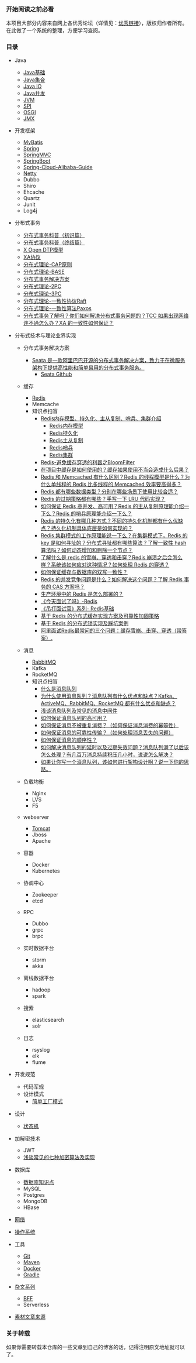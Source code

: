 ### 开始阅读之前必看

本项目大部分内容来自网上各优秀论坛（详情见：<a href="https://github.com/DemoTransfer/JavaGuide/blob/master/contents/Good-Link.md">优秀链接</a>），版权归作者所有。在此做了一个系统的整理，方便学习查阅。

### 目录

* Java
    * <a href="https://github.com/DemoTransfer/MUYI/blob/master/contents/Java-basic.md">Java基础</a>
    * <a href="https://github.com/DemoTransfer/JavaGuide/blob/master/contents/Java-collections.md">Java集合</a>
    * <a href="https://github.com/DemoTransfer/JavaGuide/blob/master/contents/Java-IO.md">Java IO</a>
    * <a href="https://github.com/DemoTransfer/JavaGuide/blob/master/contents/Java-concurrent.md">Java并发</a>
    * <a href="https://github.com/DemoTransfer/JavaGuide/blob/master/contents/JVM.md">JVM</a>
    * <a href="https://github.com/DemoTransfer/Java-Guide/tree/master/java/SPI">SPI</a>
    * <a href="https://github.com/DemoTransfer/MUYI/tree/master/contents">OSGI</a>
    * <a href="https://github.com/DemoTransfer/MUYI/blob/master/contents/JMX.md">JMX</a>
  
* 开发框架
    * <a href="https://github.com/DemoTransfer/MUYI/blob/master/contents/Mybatis.md">MyBatis</a>
    * <a href="https://github.com/DemoTransfer/JavaGuide/blob/master/contents/Spring.md">Spring</a>
    * <a href="https://github.com/DemoTransfer/MUYI/blob/master/contents/Spring%20MVC.md">SpringMVC</a>
    * <a href="https://github.com/DemoTransfer/MUYI/blob/master/contents/SpringBoot.md">SpringBoot</a>
    * <a href="https://github.com/DemoTransfer/Spring-Cloud-Alibaba-Guide">Spring-Cloud-Alibaba-Guide</a>
    * <a href="https://github.com/DemoTransfer/MUYI/blob/master/contents/Netty.md">Netty</a>
    * Dubbo
    * Shiro
    * Ehcache
    * Quartz
    * Junit
    * Log4j

* 分布式事务
	* <a href="https://github.com/DemoTransfer/MUYI/blob/master/docs/%E5%88%86%E5%B8%83%E5%BC%8F%E7%90%86%E8%AE%BA/%E5%88%86%E5%B8%83%E5%BC%8F%E4%BA%8B%E5%8A%A1%E7%A7%91%E6%99%AE%EF%BC%88%E5%88%9D%E8%AF%86%E7%AF%87%EF%BC%89.md">分布式事务科普（初识篇）</a>
	* <a href="https://github.com/DemoTransfer/MUYI/blob/master/docs/%E5%88%86%E5%B8%83%E5%BC%8F%E7%90%86%E8%AE%BA/%E5%88%86%E5%B8%83%E5%BC%8F%E4%BA%8B%E5%8A%A1%E7%A7%91%E6%99%AE%EF%BC%88%E7%BB%88%E7%BB%93%E7%AF%87%EF%BC%89.md">分布式事务科普（终结篇）</a>
	* <a href="https://github.com/DemoTransfer/MUYI/blob/master/docs/%E5%88%86%E5%B8%83%E5%BC%8F%E7%90%86%E8%AE%BA/X%20Open%20DTP%E6%A8%A1%E5%9E%8B.md">X Open DTP模型</a>
	* <a href="https://github.com/DemoTransfer/MUYI/blob/master/docs/%E5%88%86%E5%B8%83%E5%BC%8F%E7%90%86%E8%AE%BA/XA%E5%8D%8F%E8%AE%AE.md">XA协议</a>
	* <a href="https://github.com/DemoTransfer/MUYI/blob/master/docs/%E5%88%86%E5%B8%83%E5%BC%8F%E7%90%86%E8%AE%BA/%E5%88%86%E5%B8%83%E5%BC%8F%E7%90%86%E8%AE%BA-CAP%E5%8E%9F%E5%88%99.md">分布式理论-CAP原则</a>
	* <a href="https://github.com/DemoTransfer/MUYI/blob/master/docs/%E5%88%86%E5%B8%83%E5%BC%8F%E7%90%86%E8%AE%BA/%E5%88%86%E5%B8%83%E5%BC%8F%E7%90%86%E8%AE%BA-BASE.md">分布式理论-BASE</a>
	* <a href="https://github.com/DemoTransfer/MUYI/blob/master/docs/%E5%88%86%E5%B8%83%E5%BC%8F%E7%90%86%E8%AE%BA/%E5%88%86%E5%B8%83%E5%BC%8F%E4%BA%8B%E5%8A%A1%E8%A7%A3%E5%86%B3%E6%96%B9%E6%A1%88.md">分布式事务解决方案</a>
	* <a href="https://github.com/DemoTransfer/MUYI/blob/master/docs/%E5%88%86%E5%B8%83%E5%BC%8F%E7%90%86%E8%AE%BA/%E5%88%86%E5%B8%83%E5%BC%8F%E7%90%86%E8%AE%BA-2PC.md">分布式理论-2PC</a>
	* <a href="https://github.com/DemoTransfer/MUYI/blob/master/docs/%E5%88%86%E5%B8%83%E5%BC%8F%E7%90%86%E8%AE%BA/%E5%88%86%E5%B8%83%E5%BC%8F%E7%90%86%E8%AE%BA-3PC.md">分布式理论-3PC</a>
	* <a href="https://github.com/DemoTransfer/MUYI/blob/master/docs/%E5%88%86%E5%B8%83%E5%BC%8F%E7%90%86%E8%AE%BA/%E5%88%86%E5%B8%83%E5%BC%8F%E7%90%86%E8%AE%BA-%E4%B8%80%E8%87%B4%E6%80%A7%E5%8D%8F%E8%AE%AERaft.md">分布式理论-一致性协议Raft</a>
	* <a href="https://github.com/DemoTransfer/MUYI/blob/master/docs/%E5%88%86%E5%B8%83%E5%BC%8F%E7%90%86%E8%AE%BA/%E5%88%86%E5%B8%83%E5%BC%8F%E7%90%86%E8%AE%BA-%E4%B8%80%E8%87%B4%E6%80%A7%E7%AE%97%E6%B3%95Paxos.md">分布式理论-一致性算法Paxos</a>
	* <a href="https://github.com/DemoTransfer/MUYI/blob/master/docs/%E5%88%86%E5%B8%83%E5%BC%8F%E7%90%86%E8%AE%BA/%E5%88%86%E5%B8%83%E5%BC%8F%E4%BA%8B%E5%8A%A1%E4%BA%86%E8%A7%A3%E5%90%97%EF%BC%9F%E4%BD%A0%E4%BB%AC%E5%A6%82%E4%BD%95%E8%A7%A3%E5%86%B3%E5%88%86%E5%B8%83%E5%BC%8F%E4%BA%8B%E5%8A%A1%E9%97%AE%E9%A2%98%E7%9A%84%EF%BC%9FTCC%20%E5%A6%82%E6%9E%9C%E5%87%BA%E7%8E%B0%E7%BD%91%E7%BB%9C%E8%BF%9E%E4%B8%8D%E9%80%9A%E6%80%8E%E4%B9%88%E5%8A%9E%EF%BC%9FXA%20%E7%9A%84%E4%B8%80%E8%87%B4%E6%80%A7%E5%A6%82%E4%BD%95%E4%BF%9D%E8%AF%81%EF%BC%9F.md">分布式事务了解吗？你们如何解决分布式事务问题的？TCC 如果出现网络连不通怎么办？XA 的一致性如何保证？</a>

* 分布式技术与理论业界实现
   
   * 分布式事务解决方案
      * <a href="http://seata.io/zh-cn/index.html">Seata 是一款阿里巴巴开源的分布式事务解决方案，致力于在微服务架构下提供高性能和简单易用的分布式事务服务。</a>	
      	* <a href="https://github.com/seata/seata">Seata Github</a>
	
   * 缓存
      * <a href="https://github.com/DemoTransfer/Redis-Guide">Redis</a>
      * Memcache
      * 知识点扫盲
      	* <a href="https://www.cnblogs.com/kismetv/category/1186633.html">Redis内存模型、持久化、主从复制、哨兵、集群介绍</a>
			* <a href="https://www.cnblogs.com/kismetv/p/8654978.html">Redis内存模型</a>
			* <a href="https://www.cnblogs.com/kismetv/p/9137897.html">Redis持久化</a>
			* <a href="https://www.cnblogs.com/kismetv/p/9236731.html">Redis主从复制</a>
			* <a href="https://www.cnblogs.com/kismetv/p/9609938.html">Redis哨兵</a>
			* <a href="https://www.cnblogs.com/kismetv/p/9853040.html">Redis集群</a>
		* <a href="https://github.com/DemoTransfer/Redis-Guide/blob/master/document/basic/Redis-%E9%81%BF%E5%85%8D%E7%BC%93%E5%AD%98%E7%A9%BF%E9%80%8F%E7%9A%84%E5%88%A9%E5%99%A8%E4%B9%8BBloomFilter.md">Redis-避免缓存穿透的利器之BloomFilter</a>
		* <a href="https://github.com/DemoTransfer/RedisGuide/blob/master/document/basic/why-cache.md">在项目中缓存是如何使用的？缓存如果使用不当会造成什么后果？</a>
		* <a href="https://github.com/DemoTransfer/RedisGuide/blob/master/document/basic/redis-single-thread-model.md">Redis 和 Memcached 有什么区别？Redis 的线程模型是什么？为什么单线程的 Redis 比多线程的 Memcached 效率要高得多？</a>
		* <a href="https://github.com/DemoTransfer/RedisGuide/blob/master/document/basic/redis-data-types.md">Redis 都有哪些数据类型？分别在哪些场景下使用比较合适？</a>
		* <a href="https://github.com/DemoTransfer/RedisGuide/blob/master/document/basic/redis-expiration-policies-and-lru.md">Redis 的过期策略都有哪些？手写一下 LRU 代码实现？</a>
		* <a href="https://github.com/DemoTransfer/RedisGuide/blob/master/document/basic/how-to-ensure-high-concurrency-and-high-availability-of-redis.md">如何保证 Redis 高并发、高可用？Redis 的主从复制原理能介绍一下么？Redis 的哨兵原理能介绍一下么？</a>
		* <a href="https://github.com/DemoTransfer/RedisGuide/blob/master/document/basic/redis-persistence.md">Redis 的持久化有哪几种方式？不同的持久化机制都有什么优缺点？持久化机制具体底层是如何实现的？</a>
		* <a href="https://github.com/DemoTransfer/RedisGuide/blob/master/document/basic/redis-cluster.md">Redis 集群模式的工作原理能说一下么？在集群模式下，Redis 的 key 是如何寻址的？分布式寻址都有哪些算法？了解一致性 hash 算法吗？如何动态增加和删除一个节点？</a>
		* <a href="https://github.com/DemoTransfer/RedisGuide/blob/master/document/basic/redis-caching-avalanche-and-caching-penetration.md">了解什么是 redis 的雪崩、穿透和击穿？Redis 崩溃之后会怎么样？系统该如何应对这种情况？如何处理 Redis 的穿透？</a>
		* <a href="https://github.com/DemoTransfer/RedisGuide/blob/master/document/basic/redis-consistence.md">如何保证缓存与数据库的双写一致性？</a>
		* <a href="https://github.com/DemoTransfer/RedisGuide/blob/master/document/basic/redis-cas.md">Redis 的并发竞争问题是什么？如何解决这个问题？了解 Redis 事务的 CAS 方案吗？</a>
		* <a href="https://github.com/DemoTransfer/RedisGuide/blob/master/document/basic/redis-production-environment.md">生产环境中的 Redis 是怎么部署的？</a>
		* <a href="https://github.com/DemoTransfer/Redis-Guide/blob/master/document/basic/%E3%80%8A%E4%BB%8A%E5%A4%A9%E9%9D%A2%E8%AF%95%E4%BA%86%E5%90%97%E3%80%8B-Redis.md">《今天面试了吗》-Redis</a>
		* <a href="https://github.com/DemoTransfer/Redis-Guide/blob/master/document/basic/%E3%80%8A%E5%90%8A%E6%89%93%E9%9D%A2%E8%AF%95%E5%AE%98%E3%80%8B%E7%B3%BB%E5%88%97-%20Redis%E5%9F%BA%E7%A1%80.md">《吊打面试官》系列- Redis基础</a>
		* <a href="https://github.com/DemoTransfer/Redis-Guide/blob/master/document/basic/%E5%9F%BA%E4%BA%8E%20Redis%20%E7%9A%84%E5%88%86%E5%B8%83%E5%BC%8F%E7%BC%93%E5%AD%98%E5%AE%9E%E7%8E%B0%E6%96%B9%E6%A1%88%E5%8F%8A%E5%8F%AF%E9%9D%A0%E6%80%A7%E5%8A%A0%E5%9B%BA%E7%AD%96%E7%95%A5.md">基于 Redis 的分布式缓存实现方案及可靠性加固策略</a>
		* <a href="https://github.com/DemoTransfer/Redis-Guide/blob/master/document/basic/%E5%9F%BA%E4%BA%8E%20Redis%20%E7%9A%84%E5%88%86%E5%B8%83%E5%BC%8F%E9%94%81%E5%AE%9E%E7%8E%B0%E5%8F%8A%E8%B8%A9%E5%9D%91%E6%A1%88%E4%BE%8B.md">基于 Redis 的分布式锁实现及踩坑案例</a>
		* <a href="https://github.com/DemoTransfer/Redis-Guide/blob/master/document/basic/%E9%98%BF%E9%87%8C%E9%9D%A2%E8%AF%95Redis%E6%9C%80%E5%B8%B8%E9%97%AE%E7%9A%84%E4%B8%89%E4%B8%AA%E9%97%AE%E9%A2%98%EF%BC%9A%E7%BC%93%E5%AD%98%E9%9B%AA%E5%B4%A9%E3%80%81%E5%87%BB%E7%A9%BF%E3%80%81%E7%A9%BF%E9%80%8F%EF%BC%88%E5%B8%A6%E7%AD%94%E6%A1%88%EF%BC%89.md">阿里面试Redis最常问的三个问题：缓存雪崩、击穿、穿透（带答案）.</a>
   
   * 消息
      * <a href="https://github.com/DemoTransfer/RabbitMQ-Guide">RabbitMQ</a>
      * Kafka
      * RocketMQ
      * 知识点扫盲	
		* <a href="https://github.com/DemoTransfer/RabbitMQGuide/blob/master/document/basic/what-mq.md">什么是消息队列</a>
		* <a href="https://github.com/DemoTransfer/RabbitMQGuide/blob/master/document/basic/why-mq.md">为什么使用消息队列？消息队列有什么优点和缺点？Kafka、ActiveMQ、RabbitMQ、RocketMQ 都有什么优点和缺点？</a>
		* <a href="https://github.com/DemoTransfer/RabbitMQ-Guide/blob/master/document/basic/%E6%B5%85%E8%B0%88%E6%B6%88%E6%81%AF%E9%98%9F%E5%88%97%E5%8F%8A%E5%B8%B8%E8%A7%81%E7%9A%84%E6%B6%88%E6%81%AF%E4%B8%AD%E9%97%B4%E4%BB%B6.md">浅谈消息队列及常见的消息中间件</a>
		* <a href="https://github.com/DemoTransfer/RabbitMQGuide/blob/master/document/basic/how-to-ensure-high-availability-of-message-queues.md">如何保证消息队列的高可用？</a>
		* <a href="https://github.com/DemoTransfer/RabbitMQGuide/blob/master/document/basic/how-to-ensure-that-messages-are-not-repeatedly-consumed.md">如何保证消息不被重复消费？（如何保证消息消费的幂等性）</a>
		* <a href="https://github.com/DemoTransfer/RabbitMQGuide/blob/master/document/basic/how-to-ensure-the-reliable-transmission-of-messages.md">如何保证消息的可靠性传输？（如何处理消息丢失的问题）</a>
		* <a href="https://github.com/DemoTransfer/RabbitMQGuide/blob/master/document/basic/how-to-ensure-the-order-of-messages.md">如何保证消息的顺序性？</a>
		* <a href="https://github.com/DemoTransfer/RabbitMQGuide/blob/master/document/basic/mq-time-delay-and-expired-failure.md">如何解决消息队列的延时以及过期失效问题？消息队列满了以后该怎么处理？有几百万消息持续积压几小时，说说怎么解决？</a>
		* <a href="https://github.com/DemoTransfer/RabbitMQGuide/blob/master/document/basic/mq-design.md">如果让你写一个消息队列，该如何进行架构设计啊？说一下你的思路。</a>

      
   * 负载均衡
      * Nginx
      * LVS
	  * F5
   
   * webserver
      * <a href="https://github.com/DemoTransfer/Java-Guide/tree/master/java/web%20server/tomcat">Tomcat</a>
      * Jboss
      * Apache
    
   * 容器
      * Docker
      * Kubernetes
      
   * 协调中心
      * Zookeeper
      * etcd
      
   * RPC
      * Dubbo
      * grpc
      * brpc
      
   * 实时数据平台
      * storm
      * akka
      
   * 离线数据平台
      * hadoop
      * spark
      
   * 搜索
      * elasticsearch
      * solr
      
   * 日志
      * rsyslog
      * elk
      * flume
    
* 开发规范
   * 代码军规
   * 设计模式
      * <a href="http://c.biancheng.net/view/8385.html">简单工厂模式</a>
   
* 设计
   
   * <a href="https://github.com/DemoTransfer/MUYI/tree/master/java/%E7%8A%B6%E6%80%81%E6%9C%BA">状态机</a>

* 加解密技术
   * JWT
   * <a href="">浅谈常见的七种加密算法及实现</a>

* 数据库
   * <a href="https://github.com/DemoTransfer/MUYI/blob/master/contents/Database.md">数据库知识点</a>
   * MySQL
   * Postgres
   * MongoDB
   * HBase
   
* <a href="https://github.com/DemoTransfer/Java-Guide/blob/master/contents/Network.md">网络</a>

* <a href="https://github.com/DemoTransfer/LearningRecord/tree/master/linux/%E9%97%AE%E9%A2%98%E6%8E%92%E6%9F%A5%E8%B5%B7%E6%89%8B%E5%BC%8F%E5%91%BD%E4%BB%A4">操作系统</a>

* 工具
   * <a href="">Git</a>
   * <a href="">Maven</a>
   * <a href="">Docker</a>
   * <a href="">Gradle</a>

* <a href="https://github.com/DemoTransfer/LearningRecord/blob/master/docs/outside-reading/%E7%9E%8E%E7%9C%8B%E7%B3%BB%E5%88%97.md">杂文系列</a>
   * <a href="https://github.com/DemoTransfer/Java-Guide/tree/master/docs/BFF">BFF</a>
   * Serverless

* <a href="https://github.com/DemoTransfer/JavaGuide/new/master/contents">素材文章来源</a>

### 关于转载

如果你需要转载本仓库的一些文章到自己的博客的话，记得注明原文地址就可以了。
